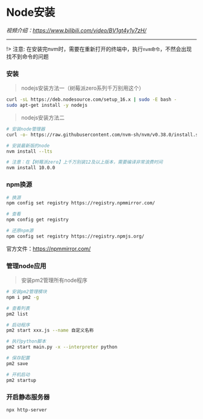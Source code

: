# Node安装

*视频介绍：https://www.bilibili.com/video/BV1gt4y1y7zH/*

---

!> 注意: 在安装完nvm时，需要在重新打开的终端中，执行`nvm命令`，不然会出现找不到命令的问题

### 安装

> nodejs安装方法一（树莓派zero系列千万别用这个）
```bash
curl -sL https://deb.nodesource.com/setup_16.x | sudo -E bash -
sudo apt-get install -y nodejs
```

> nodejs安装方法二
```bash
# 安装node管理器
curl -o- https://raw.githubusercontent.com/nvm-sh/nvm/v0.38.0/install.sh | bash

# 安装最新版的node
nvm install --lts

# 注意：在【树莓派zero】上千万别装12及以上版本，需要编译非常浪费时间
nvm install 10.0.0
```

### npm换源

```bash
# 换源
npm config set registry https://registry.npmmirror.com/

# 查看
npm config get registry

# 还原npm源
npm config set registry https://registry.npmjs.org/
```
官方文件：https://npmmirror.com/


### 管理node应用

> 安装pm2管理所有node程序

```bash
# 安装pm2管理模块
npm i pm2 -g

# 查看列表
pm2 list

# 启动程序
pm2 start xxx.js --name 自定义名称

# 执行python脚本
pm2 start main.py -x --interpreter python

# 保存配置
pm2 save

# 开机启动
pm2 startup
```

### 开启静态服务器
```bash
npx http-server
```